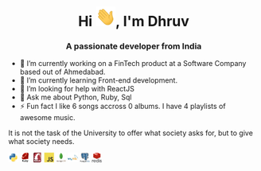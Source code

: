 <h1 align="center">Hi <img src="https://raw.githubusercontent.com/ABSphreak/ABSphreak/master/gifs/Hi.gif" width="40px" />, I'm Dhruv</h1>
<h3 align="center">A passionate developer from India</h3>

- 🔭 I’m currently working on a FinTech product at a Software Company based out of Ahmedabad.
- 🌱 I’m currently learning Front-end development.
- 🤔 I’m looking for help with ReactJS
- 💬 Ask me about Python, Ruby, Sql
- ⚡ Fun fact I like 6 songs accross 0 albums. I have 4 playlists of awesome music.

It is not the task of the University to offer what society asks for, but to give what society needs.

<img src="https://raw.githubusercontent.com/devicons/devicon/master/icons/python/python-original.svg" alt="python" width="20" height="20"/>
<img src="https://raw.githubusercontent.com/devicons/devicon/master/icons/ruby/ruby-original-wordmark.svg" alt="ruby" width="20" height="20"/>
<img src="https://raw.githubusercontent.com/devicons/devicon/master/icons/rails/rails-original-wordmark.svg" alt="rails" width="20" height="20"/>
<img src="https://raw.githubusercontent.com/devicons/devicon/master/icons/javascript/javascript-original.svg" alt="javascript" width="20" height="20"/>
<img src="https://raw.githubusercontent.com/devicons/devicon/master/icons/mongodb/mongodb-original-wordmark.svg" alt="mongodb" width="20" height="20"/>
<img src="https://raw.githubusercontent.com/devicons/devicon/master/icons/mysql/mysql-original-wordmark.svg" alt="mysql" width="20" height="20"/>
<img src="https://raw.githubusercontent.com/devicons/devicon/master/icons/postgresql/postgresql-original-wordmark.svg" alt="postgresql" width="20" height="20"/>
<img src="https://raw.githubusercontent.com/devicons/devicon/master/icons/redis/redis-original-wordmark.svg" alt="redis" width="20" height="20"/>

